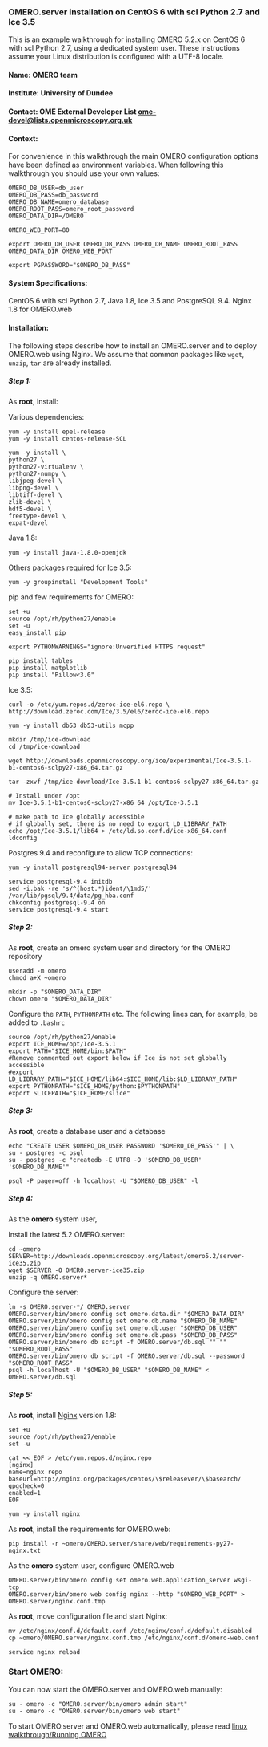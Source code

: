 ### OMERO.server installation on CentOS 6 with scl Python 2.7 and Ice 3.5

This is an example walkthrough for installing OMERO 5.2.x on CentOS 6 with scl Python 2.7, using a dedicated system user.
These instructions assume your Linux distribution is configured with a UTF-8 locale.

#### Name: OMERO team

#### Institute: University of Dundee

#### Contact: OME External Developer List <ome-devel@lists.openmicroscopy.org.uk>

#### Context:

For convenience in this walkthrough the main OMERO configuration options have been defined as environment variables. When following this walkthrough you should use your own values:
 
  	OMERO_DB_USER=db_user
	OMERO_DB_PASS=db_password
	OMERO_DB_NAME=omero_database
	OMERO_ROOT_PASS=omero_root_password
	OMERO_DATA_DIR=/OMERO

	OMERO_WEB_PORT=80

	export OMERO_DB_USER OMERO_DB_PASS OMERO_DB_NAME OMERO_ROOT_PASS OMERO_DATA_DIR OMERO_WEB_PORT

	export PGPASSWORD="$OMERO_DB_PASS"

#### System Specifications:

CentOS 6 with scl Python 2.7, Java 1.8, Ice 3.5 and PostgreSQL 9.4. Nginx 1.8 for OMERO.web

#### Installation:

The following steps describe how to install an OMERO.server and to deploy OMERO.web
using Nginx.
We assume that common packages like ``wget``, ``unzip``, ``tar`` are already installed.

##### Step 1:

As **root**, Install:

Various dependencies:
	
	yum -y install epel-release
	yum -y install centos-release-SCL

	yum -y install \
	python27 \
	python27-virtualenv \
	python27-numpy \
	libjpeg-devel \
	libpng-devel \
	libtiff-devel \
	zlib-devel \
	hdf5-devel \
	freetype-devel \
	expat-devel

Java 1.8:

	yum -y install java-1.8.0-openjdk

Others packages required for Ice 3.5:

	yum -y groupinstall "Development Tools"

pip and few requirements for OMERO:

	set +u
	source /opt/rh/python27/enable
	set -u
	easy_install pip

	export PYTHONWARNINGS="ignore:Unverified HTTPS request"

	pip install tables
	pip install matplotlib
	pip install "Pillow<3.0"

Ice 3.5:

	curl -o /etc/yum.repos.d/zeroc-ice-el6.repo \
	http://download.zeroc.com/Ice/3.5/el6/zeroc-ice-el6.repo

	yum -y install db53 db53-utils mcpp

	mkdir /tmp/ice-download
	cd /tmp/ice-download

	wget http://downloads.openmicroscopy.org/ice/experimental/Ice-3.5.1-b1-centos6-sclpy27-x86_64.tar.gz

	tar -zxvf /tmp/ice-download/Ice-3.5.1-b1-centos6-sclpy27-x86_64.tar.gz

	# Install under /opt
	mv Ice-3.5.1-b1-centos6-sclpy27-x86_64 /opt/Ice-3.5.1

	# make path to Ice globally accessible
	# if globally set, there is no need to export LD_LIBRARY_PATH
	echo /opt/Ice-3.5.1/lib64 > /etc/ld.so.conf.d/ice-x86_64.conf
	ldconfig


Postgres 9.4 and reconfigure to allow TCP connections:

	yum -y install postgresql94-server postgresql94

	service postgresql-9.4 initdb
	sed -i.bak -re 's/^(host.*)ident/\1md5/' /var/lib/pgsql/9.4/data/pg_hba.conf
	chkconfig postgresql-9.4 on
	service postgresql-9.4 start

##### Step 2:

As **root**, create an omero system user and directory for the OMERO repository

	useradd -m omero
	chmod a+X ~omero

	mkdir -p "$OMERO_DATA_DIR"
	chown omero "$OMERO_DATA_DIR"

Configure the ``PATH``, ``PYTHONPATH`` etc.
The following lines can, for example, be added to ``.bashrc``

	source /opt/rh/python27/enable
	export ICE_HOME=/opt/Ice-3.5.1
	export PATH="$ICE_HOME/bin:$PATH"
	#Remove commented out export below if Ice is not set globally accessible
	#export LD_LIBRARY_PATH="$ICE_HOME/lib64:$ICE_HOME/lib:$LD_LIBRARY_PATH"
	export PYTHONPATH="$ICE_HOME/python:$PYTHONPATH"
	export SLICEPATH="$ICE_HOME/slice"


##### Step 3:

As **root**, create a database user and a database

	echo "CREATE USER $OMERO_DB_USER PASSWORD '$OMERO_DB_PASS'" | \
    su - postgres -c psql
	su - postgres -c "createdb -E UTF8 -O '$OMERO_DB_USER' '$OMERO_DB_NAME'"

	psql -P pager=off -h localhost -U "$OMERO_DB_USER" -l

##### Step 4:

As the **omero** system user,

Install the latest 5.2 OMERO.server:

	cd ~omero
	SERVER=http://downloads.openmicroscopy.org/latest/omero5.2/server-ice35.zip
	wget $SERVER -O OMERO.server-ice35.zip
	unzip -q OMERO.server*


Configure the server:

	ln -s OMERO.server-*/ OMERO.server
	OMERO.server/bin/omero config set omero.data.dir "$OMERO_DATA_DIR"
	OMERO.server/bin/omero config set omero.db.name "$OMERO_DB_NAME"
	OMERO.server/bin/omero config set omero.db.user "$OMERO_DB_USER"
	OMERO.server/bin/omero config set omero.db.pass "$OMERO_DB_PASS"
	OMERO.server/bin/omero db script -f OMERO.server/db.sql "" "" "$OMERO_ROOT_PASS"
	OMERO.server/bin/omero db script -f OMERO.server/db.sql --password "$OMERO_ROOT_PASS"
	psql -h localhost -U "$OMERO_DB_USER" "$OMERO_DB_NAME" < OMERO.server/db.sql

##### Step 5:

As **root**, install [Nginx](https://www.nginx.com/resources/wiki/) version 1.8:

	set +u
	source /opt/rh/python27/enable
	set -u

	cat << EOF > /etc/yum.repos.d/nginx.repo
	[nginx]
	name=nginx repo
	baseurl=http://nginx.org/packages/centos/\$releasever/\$basearch/
	gpgcheck=0
	enabled=1
	EOF

	yum -y install nginx

As **root**, install the requirements for OMERO.web:

	pip install -r ~omero/OMERO.server/share/web/requirements-py27-nginx.txt

As the **omero** system user, configure OMERO.web

	OMERO.server/bin/omero config set omero.web.application_server wsgi-tcp
	OMERO.server/bin/omero web config nginx --http "$OMERO_WEB_PORT" > OMERO.server/nginx.conf.tmp

As **root**, move configuration file and start Nginx:

	mv /etc/nginx/conf.d/default.conf /etc/nginx/conf.d/default.disabled
	cp ~omero/OMERO.server/nginx.conf.tmp /etc/nginx/conf.d/omero-web.conf

	service nginx reload

### Start OMERO:

You can now start the OMERO.server and OMERO.web manually:

	su - omero -c "OMERO.server/bin/omero admin start"
	su - omero -c "OMERO.server/bin/omero web start"

To start OMERO.server and OMERO.web automatically, please read
[linux walkthrough/Running OMERO](https://www.openmicroscopy.org/site/support/omero5.2/sysadmins/unix/server-linux-walkthrough.html)

